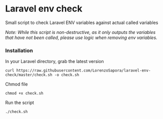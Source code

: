 # Laravel env check

Small script to check Laravel ENV variables against actual called variables

_Note: While this script is non-destructive, as it only outputs the variables that have not been called, please use logic when removing env variables._

### Installation

In your Laravel directory, grab the latest version

`curl https://raw.githubusercontent.com/LorenzoSapora/laravel-env-check/master/check.sh -o check.sh`

Chmod file

`chmod +x check.sh`

Run the script

`./check.sh`
